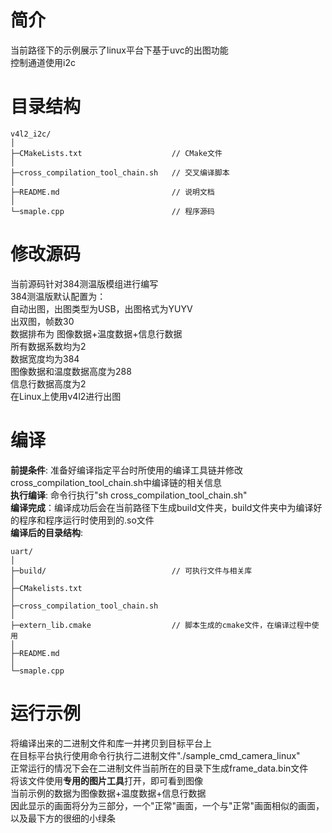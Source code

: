 # 简介  
当前路径下的示例展示了linux平台下基于uvc的出图功能  
控制通道使用i2c

# 目录结构
```
v4l2_i2c/
│
├─CMakeLists.txt                    // CMake文件
│
├─cross_compilation_tool_chain.sh   // 交叉编译脚本
│
├─README.md                         // 说明文档
│
└─smaple.cpp                        // 程序源码
```

# 修改源码
当前源码针对384测温版模组进行编写  
384测温版默认配置为：  
自动出图，出图类型为USB，出图格式为YUYV  
出双图，帧数30  
数据排布为 图像数据+温度数据+信息行数据  
所有数据系数均为2  
数据宽度均为384  
图像数据和温度数据高度为288  
信息行数据高度为2  
在Linux上使用v4l2进行出图  

# 编译
**前提条件**: 准备好编译指定平台时所使用的编译工具链并修改cross_compilation_tool_chain.sh中编译链的相关信息  
**执行编译**: 命令行执行"sh cross_compilation_tool_chain.sh"  
**编译完成**：编译成功后会在当前路径下生成build文件夹，build文件夹中为编译好的程序和程序运行时使用到的.so文件  
**编译后的目录结构**:  
```
uart/
│
├─build/                            // 可执行文件与相关库
│
├─CMakelists.txt
│
├─cross_compilation_tool_chain.sh
│
├─extern_lib.cmake                  // 脚本生成的cmake文件，在编译过程中使用
│
├─README.md
│
└─smaple.cpp
```

# 运行示例
将编译出来的二进制文件和库一并拷贝到目标平台上  
在目标平台执行使用命令行执行二进制文件"./sample_cmd_camera_linux"  
正常运行的情况下会在二进制文件当前所在的目录下生成frame_data.bin文件  
将该文件使用**专用的图片工具**打开，即可看到图像  
当前示例的数据为图像数据+温度数据+信息行数据  
因此显示的画面将分为三部分，一个"正常"画面，一个与"正常"画面相似的画面，以及最下方的很细的小绿条
